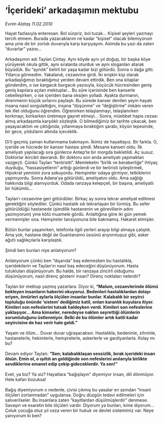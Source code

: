 # ‘İçerideki’ arkadaşımın mektubu

*Evrim Alataş 11.02.2010*

<div class="taraf_structure_2col_1zq">
<div class="margen_n">



 <p>Hayat fazlasıyla enteresan. Bol sürpriz, bol tuzak... Kişisel şeyleri yazmayı tercih etmem. Burada yazacaklarım ne kadar “kişisel” olacak bilemiyorum ama yine de bir zorluk duvarıyla karşı karşıyayım. Aslında bu yazı da zaten “duvarlar” yazısı... <br/><br/>Arkadaşımın adı Taylan Çintay. Aynı köyde aynı yıl doğup, bir başka köye yürüyerek okula gittik, aynı sıralarda oturduk ve aynı sloganları atarak büyüdük. Bu “aynılık” belirli bir yaşa kadar bizi götürdü. Sonra o dağa gitti. Yıllarca görmedim. Yakalandı, cezaevine girdi. İki erişkin kişi olarak arkadaşlığımızı bıraktığımız yerden devam ettirdik. Ben ona kitaplar gönderdim, o ise kargacık burgacık yazısıyla, küçücük hücresinden geniş geniş kapılara açılan mektuplar... Bu süre içerisinde ben kanserle cebelleşirken, o ise içeriden bana oksijen yolladı. Ayakta durmanın, direnmenin küçük sırlarını paylaştı. Bu sürede kanser denilen şeyin hayatı insana nasıl sorgulattığını, insana “düşünme” ve “değiştirme” imkânı veren tek illet olduğunu öğrendim. Öğrenirken telaşlanmayı, telaşlanırken korkmayı, korkarken üretmeye gayret etmeyi... Sonra, müebbet hapis cezası almış arkadaşımla karşılıklı sözleştik. O bilmediğimiz bir tarihte çıkacak, ben yaşayacaktım ve çıktığında, yıllanmaya bıraktığım şarabı, köyün tepesinde, bir gece, yıldızların altında içecektik. <br/><br/>Di’li geçmiş zaman kullanmama bakmayın. İkimiz de hayattayız. Bir farkla. O, içeride ve hücrede bir kanser hastası şimdi. Mesane kanseri oldu. İlk ameliyatı yapılacağı sıra günlerce Antep’te bir morgda bekletildi. Aç susuz. Doktorlar ikircikli davrandı. Bir doktoru son anda ameliyatı yapmaktan vazgeçti. Çünkü Taylan “teröristti”. Memleketin “birlik ve beraberliğe” ihtiyaç duyduğu, “hassasiyetlerin” arttığı günlerdi ve bir teröristi iyileştirmek, Hipokrat yeminini zora sokuyordu. Hemşireler odaya girmiyor, tetkiklerini yapmıyordu. Sonra Adana’ya götürüldü, ameliyatını oldu. Ama sağlığı hakkında bilgi alamıyorduk. Odada ranzaya kelepçeli, bir başına, ameliyatlı bir hükümlü... <br/><br/>Taylan’ı cezaevine geri götürdüler. Birkaç ay sonra tekrar ameliyat edilmesi gerektiğini söylediler. Çünkü hastalık sık tekrarlayan bir türmüş. Bu sefer götürüldüğü hastanede (şimdilik hastanenin ve görevlilerin adını yazmıyorum) yine kötü muamele gördü. Anlattığına göre iki gün yemek vermemişler ona. Hemşireler tansiyonuna bile bakmamış. Hakaret etmişler. <br/><br/>Bütün bunlar yaşanırken, telefonla ilgili yerleri arayıp bilgi almaya çalıştık. Ama yok, hastane değil de Guantanamo üssünü arıyormuşuz gibi, asker ağızlı sağlıkçılarla karşılaştık. <br/><br/>Şimdi ben bunları niye anlatıyorum? <br/><br/>Anlatıyorum çünkü ben “dışarıda” baş edemezken bu hastalıkla, içeridekilerin ve Taylan’ın nasıl baş edeceğini düşünüyorum. Hasta tutukluları düşünüyorum. Bu halde, bir ranzaya zincirli olduğumu düşünüyorum, nasıl direnç gösterir insan? Direnç noktaları nelerdir? <br/><br/>Taylan bir mektup yazmış yazarlara. Diyor ki, <b>“Malum, cezaevlerinde ölümü bekleyen insanların haberini okuyoruz. Bedenleri hastalıklardan dolayı eriyen, ömürleri aylarla ölçülen insanlar bunlar. Kalabalık bir seyirci topluluğu önünde ‘sistem’ dediğimiz katil, onları karanlık kuyulara itiyor. Kimileri son nefeslerini tutsak haldeyken verdi. Kimileri son nefeslerine yaklaşıyor... Ama kimseler, neredeyse naklen seyrettiği ölümlerin sorumluluğunu üstlenmiyor. Belki de bu ölümler artık katili kadar seyircisine de haz verir hale geldi.” </b><br/><br/>Yaşam ve ölüm... Duvar duvar uğraşacaksın. Hastalıkla, bedeninle, zihninle, hastanelerle, hekimlerle, hemşirelerle, askerlerle ve gardiyanlarla. Kolay mı bu? <br/><br/>Devam ediyor Taylan: <b>“Sen; kalabalıklaşan sessizlik, bırak içerideki insan ölsün. Emin ol, o ışıltılı an geldiğinde son nefeslerini anılarıyla birlikte sevdiklerine emanet edip çekip gideceklerdir. Ya sen!”</b> <br/><br/>Evet, ya biz? Ya siz? Hayatlara “bağışlayın” diyemiyor insan, dili dönmüyor. Hele kafan bozuksa! <br/><br/>Bağış diyemiyorum o nedenle, çivisi çıkmış bu yasalar en azından “insani ölçüleri zorlanmadan” uygulansa. Doğru düzgün tedavi edilmeleri için salıverilseler. Bu insanlara zaten “kayıtlardan düşülmüşlerdir” denmese. Savaşın ve esaretin bile ölçüleri vardır. Diyorum ya bunları, kime diyorum... Çoluk çocuğa otuz yıl ceza veren bir hukuk ve devlet sistemimiz var. Neye yanıyorum ki ben?</p>
<br/>
<br/>
<br/>



<br/>


<div id="taraf_not">
</div>

</div>


</div>

